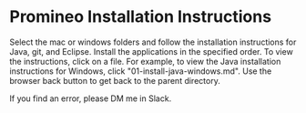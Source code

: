 # Promineo Installation Instructions

Select the mac or windows folders and follow the installation instructions for Java, git, and Eclipse. Install the applications in the specified order. To view the instructions, click on a file. For example, to view the Java installation instructions for Windows, click "01-install-java-windows.md". Use the browser back button to get back to the parent directory.

If you find an error, please DM me in Slack.

